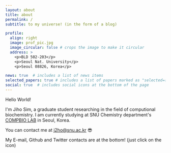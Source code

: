 ```yaml
---
layout: about
title: about
permalink: /
subtitle: to my universe! (in the form of a blog)

profile:
  align: right
  image: prof_pic.jpg
  image_circular: false # crops the image to make it circular
  address: >
    <p>BLD 502-203</p>
    <p>Seoul Nat. University</p>
    <p>Seoul 08826, Korea</p>

news: true  # includes a list of news items
selected_papers: true # includes a list of papers marked as "selected={true}"
social: true  # includes social icons at the bottom of the page
---
```


Hello World!

I'm Jiho Sim, a graduate student researching in the field of computional biochemistry. 
I am currently studying at SNU Chemistry department's <a href='https://seoklab.org/'>COMPBIO LAB</a> in Seoul, Korea. 

You can contact me at j2ho@snu.ac.kr 😎

My E-mail, Github and Twitter contacts are at the bottom! 
(just click on the icon) 
